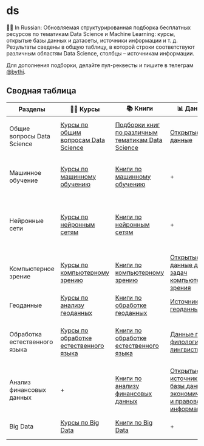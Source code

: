 # ds
👨‍🔬 In Russian: Обновляемая структурированная подборка бесплатных ресурсов по тематикам Data Science и Machine Learning: курсы, открытые базы данных и датасеты, источники информации и т. д. Результаты сведены в общую таблицу, в которой строки соответствуют различным областям Data Science, столбцы – источникам информации.

Для дополнения подборки, делайте пул-реквесты и пишите в телеграм [@bythi](https://t.me/bythi).

## Сводная таблица
Разделы | 👨‍🏫 Курсы | 📚 Книги | 📊 Данные | 🙋‍♂️ Посты | ✊ Софт
--- | --- | --- | --- | --- | ---
Общие вопросы Data Science | [Курсы по общим вопросам Data Science](courses/courses_data_science.md) | [Подборки книг по различным тематикам Data Science](books/books_data_science.md) | [Открытые данные](data/data_data_science.md) | [Издания, посвященные общим вопросам Data Science](social/social_data_science.md) | [Программное обеспечение для общих задач Data Science](software/software_data_science.md)
Машинное обучение | [Курсы по машинному обучению](courses/courses_machine_learning.md) | [Книги по машинному обучению](books/books_machine_learning.md) | + | [Другие источники по классическому Machine Learning](social/social_machine_learning.md) | [Библиотеки и репозитории для машинного обучения](software/software_machine_learning.md)
Нейронные сети | [Курсы по нейронным сетям](courses/courses_neural_networks.md) | [Книги по нейронным сетям](books/books_neural_networks.md) | + | [Источники, посвященные вопросам нейронных сетей и глубокого обучения](social/social_neural_networks.md) | +
Компьютерное зрение | [Курсы по компьютерному зрению](courses/courses_computer_vision.md) | [Книги по компьютерному зрению](books/books_computer_vision.md) | [Открытые данные для задач компьютерного зрения](data/data_computer_vision.md) | [Источники, посвященные вопросам компьютерного зрения](social/social_computer_vision.md) | +
Геоданные | [Курсы по анализу геоданных](courses/courses_geospatial.md) | [Книги по обработке геоданных](books/books_geospatial.md) | [Источники геоданных](data/data_geospatial.md) | [Публикации, посвященные геоданным](social/social_geospatial.md) | [Библиотеки для работы с геоданными](software/software_geospatial.md)
Обработка естественного языка | [Курсы по обработке естественного языка](courses/courses_nlp.md) | [Книги по обработке естественного языка](books/books_nlp.md) | [Данные по филологии и лингвистике](data/data_nlp.md) | [Источники, посвященные вопросам обработки естественного языка](social/social_nlp.md) | [Библиотеки для обработки естественного языка](software/software_nlp.md)
Анализ финансовых данных | + | [Книги по анализу финансовых данных](books/books_finance.md) | [Открытые источники и базы данных с экономической и правовой информацией](data/data_finance.md) | + | +
Big Data | [Курсы по Big Data](courses/courses_big_data.md) | [Книги по Big Data](books/books_big_data.md) | + | [Источники, посвященные Big Data](social/social_data_science.md) | +
